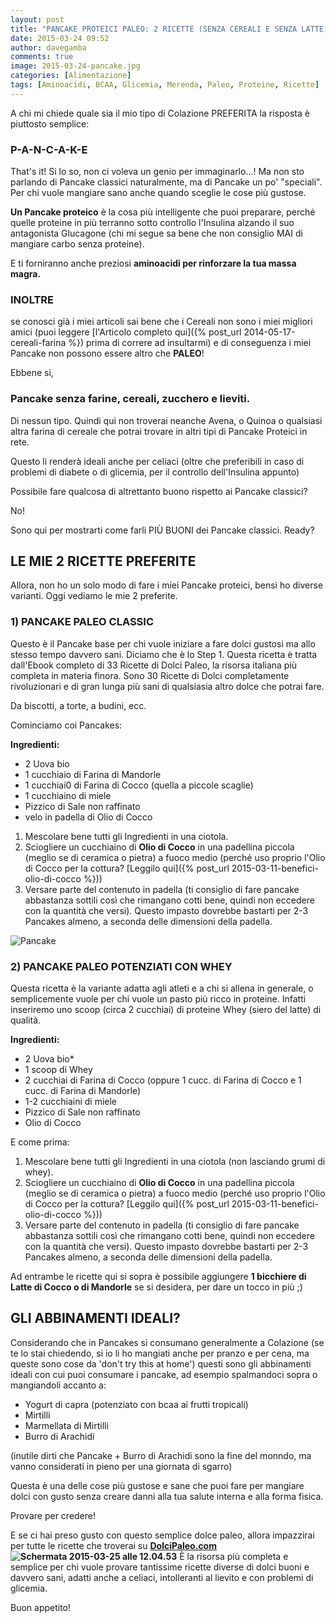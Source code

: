 ```yaml
---
layout: post
title: "PANCAKE PROTEICI PALEO: 2 RICETTE (SENZA CEREALI E SENZA LATTE)"
date: 2015-03-24 09:52
author: davegamba
comments: true
image: 2015-03-24-pancake.jpg
categories: [Alimentazione]
tags: [Aminoacidi, BCAA, Glicemia, Merenda, Paleo, Proteine, Ricette]
---
```


A chi mi chiede quale sia il mio tipo di Colazione PREFERITA la risposta è piuttosto semplice:

### P-A-N-C-A-K-E

That's it! Si lo so, non ci voleva un genio per immaginarlo...!
Ma non sto parlando di Pancake classici naturalmente, ma di Pancake un po' "speciali". Per chi vuole mangiare sano anche quando sceglie le cose più gustose.

**Un Pancake proteico** è la cosa più intelligente che puoi preparare, perché quelle proteine in più terranno sotto controllo l'Insulina alzando il suo antagonista Glucagone (chi mi segue sa bene che non consiglio MAI di mangiare carbo senza proteine).

E ti forniranno anche preziosi **aminoacidi per rinforzare la tua massa magra.**

### INOLTRE

se conosci già i miei articoli sai bene che i Cereali non sono i miei migliori amici (puoi leggere [l'Articolo completo qui]({% post_url 2014-05-17-cereali-farina %}) prima di correre ad insultarmi) e di conseguenza i miei Pancake non possono essere altro che **PALEO**!

Ebbene si,

### Pancake senza farine, cereali, zucchero e lieviti.

Di nessun tipo.
Quindi qui non troverai neanche Avena, o Quinoa o qualsiasi altra farina di cereale che potrai trovare in altri tipi di Pancake Proteici in rete.

Questo li renderà ideali anche per celiaci (oltre che preferibili in caso di problemi di diabete o di glicemia, per il controllo dell'Insulina appunto)

Possibile fare qualcosa di altrettanto buono rispetto ai Pancake classici?

No!

Sono qui per mostrarti come farli PIÙ BUONI dei Pancake classici.
Ready?

LE MIE 2 RICETTE PREFERITE
--------------------------

Allora, non ho un solo modo di fare i miei Pancake proteici, bensì ho diverse varianti.
Oggi vediamo le mie 2 preferite.

### 1) PANCAKE PALEO CLASSIC

Questo è il Pancake base per chi vuole iniziare a fare dolci gustosi ma allo stesso tempo davvero sani. Diciamo che è lo Step 1. Questa ricetta è tratta dall'Ebook completo di 33 Ricette di Dolci Paleo, la risorsa italiana più completa in materia finora. Sono 30 Ricette di Dolci completamente rivoluzionari e di gran lunga più sani di qualsiasia altro dolce che potrai fare.

Da biscotti, a torte, a budini, ecc.

Cominciamo coi Pancakes:

**Ingredienti:**
- 2 Uova bio
- 1 cucchiaio di Farina di Mandorle
- 1 cucchiai0 di Farina di Cocco (quella a piccole scaglie)
- 1 cucchiaino di miele
- Pizzico di Sale non raffinato
- velo in padella di Olio di Cocco

1. Mescolare bene tutti gli Ingredienti in una ciotola.
2. Sciogliere un cucchiaino di **Olio di Cocco** in una padellina piccola (meglio se di ceramica o pietra) a fuoco medio (perché uso proprio l'Olio di Cocco per la cottura? [Leggilo qui]({% post_url 2015-03-11-benefici-olio-di-cocco %}))
3. Versare parte del contenuto in padella (ti consiglio di fare pancake abbastanza sottili così che rimangano cotti bene, quindi non eccedere con la quantità che versi). Questo impasto dovrebbe bastarti per 2-3 Pancakes almeno, a seconda delle dimensioni della padella.

![Pancake]({{site.images_root}}2015-03-24-pancake-1.jpg)

### 2) PANCAKE PALEO POTENZIATI CON WHEY

Questa ricetta è la variante adatta agli atleti e a chi si allena in generale, o semplicemente vuole per chi vuole un pasto più ricco in proteine. Infatti inseriremo uno scoop (circa 2 cucchiai) di proteine Whey (siero del latte) di qualità.

**Ingredienti:**
- 2 Uova bio*
- 1 scoop di Whey
- 2 cucchiai di Farina di Cocco (oppure 1 cucc. di Farina di Cocco e 1 cucc. di Farina di Mandorle)
- 1-2 cucchiaini di miele
- Pizzico di Sale non raffinato
- Olio di Cocco

E come prima:
1. Mescolare bene tutti gli Ingredienti in una ciotola (non lasciando grumi di whey).
2. Sciogliere un cucchiaino di **Olio di Cocco** in una padellina piccola (meglio se di ceramica o pietra) a fuoco medio (perché uso proprio l'Olio di Cocco per la cottura? [Leggilo qui]({% post_url 2015-03-11-benefici-olio-di-cocco %}))
3. Versare parte del contenuto in padella (ti consiglio di fare pancake abbastanza sottili così che rimangano cotti bene, quindi non eccedere con la quantità che versi). Questo impasto dovrebbe bastarti per 2-3 Pancakes almeno, a seconda delle dimensioni della padella.

Ad entrambe le ricette qui si sopra è possibile aggiungere **1 bicchiere di Latte di Cocco o di Mandorle** se si desidera, per dare un tocco in più ;)

GLI ABBINAMENTI IDEALI?
-----------------------

Considerando che in Pancakes si consumano generalmente a Colazione (se te lo stai chiedendo, si io li ho mangiati anche per pranzo e per cena, ma queste sono cose da 'don't try this at home') questi sono gli abbinamenti ideali con cui puoi consumare i pancake, ad esempio spalmandoci sopra o mangiandoli accanto a:

- Yogurt di capra (potenziato con bcaa ai frutti tropicali)
- Mirtilli
- Marmellata di Mirtilli
- Burro di Arachidi

(inutile dirti che Pancake + Burro di Arachidi sono la fine del monndo, ma vanno considerati in pieno per una giornata di sgarro)

Questa è una delle cose più gustose e sane che puoi fare per mangiare dolci con gusto senza creare danni alla tua salute interna e alla forma fisica.

Provare per credere!

E se ci hai preso gusto con questo semplice dolce paleo, allora impazzirai per tutte le ricette che troverai su **[DolciPaleo.com](http://dolcipaleo.com/) ![Schermata 2015-03-25 alle 12.04.53]({{site.images_root}}2015-03-24-pancake-dolcipaleo.png)**
È la risorsa più completa e semplice per chi vuole provare tantissime ricette diverse di dolci buoni e davvero sani, adatti anche a celiaci, intolleranti al lievito e con problemi di glicemia.

Buon appetito!